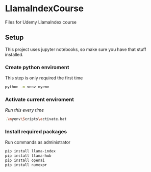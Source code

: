 # LlamaIndexCourse
Files for Udemy LlamaIndex course
## Setup
This project uses jupyter notebooks, so make sure you have that stuff installed.
### Create python enviroment
This step is only required the first time
``` bash
python -m venv myenv
```
### Activate current enviroment
*Run this every time*
``` bash
.\myenv\Scripts\activate.bat
```
### Install required packages
Run commands as administrator
```bash
pip install llama-index
pip install llama-hub
pip install openai
pip install numexpr
```